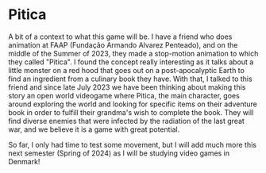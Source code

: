 # Pitica
A bit of a context to what this game will be. I have a friend who does animation at FAAP (Fundação Armando Alvarez Penteado), and on the middle of the Summer of 2023, they made a stop-motion animation to
which they called "Pitica". I found the concept really interesting as it talks about a little monster on a red hood that goes out on a post-apocalyptic Earth to find an ingredient from a culinary book they
have. With that, I talked to this friend and since late July 2023 we have been thinking about making this story an open world videogame where Pitica, the main character, goes around exploring the world
and looking for specific items on their adventure book in order to fulfill their grandma's wish to complete the book. They will find diverse enemies that were infected by the radiation of the last great
war, and we believe it is a game with great potential.

So far, I only had time to test some movement, but I will add much more this next semester (Spring of 2024) as I will be studying video games in Denmark!
